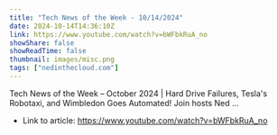 ```yaml
---
title: "Tech News of the Week - 10/14/2024"
date: 2024-10-14T14:36:10Z
link: https://www.youtube.com/watch?v=bWFbkRuA_no
showShare: false
showReadTime: false
thumbnail: images/misc.png
tags: ["nedinthecloud.com"]
---
```

Tech News of the Week – October 2024 | Hard Drive Failures, Tesla's Robotaxi, and Wimbledon Goes Automated! Join hosts Ned ...

- Link to article: https://www.youtube.com/watch?v=bWFbkRuA_no